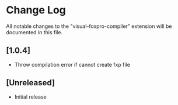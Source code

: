 # Change Log

All notable changes to the "visual-foxpro-compiler" extension will be documented in this file.

## [1.0.4]

- Throw compilation error if cannot create fxp file


## [Unreleased]

- Initial release

